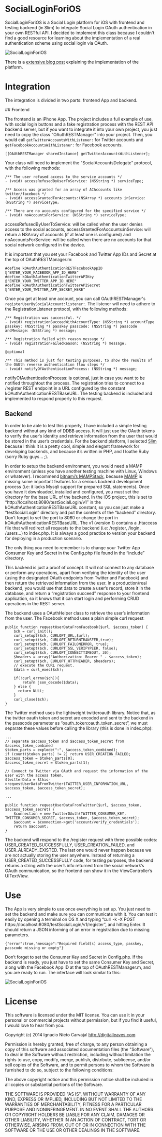 SocialLoginForiOS
=================

SocialLoginForiOS is a Social Login platform for iOS with frontend and testing backend (in Slim) to integrate Social 
Login OAuth authentication in your own RESTful API. I decided to implement this class because I couldn't find a good
resource for learning about the implementation of a real authentication scheme using social login via OAuth.

![SocialLoginForiOS](http://digitalleaves.com/blog/wp-content/uploads/2014/07/SocialLoginForiOS.jpg)

There is a [extensive blog post](http://digitalleaves.com/blog/2014/07/building-your-own-rest-api-with-oauth-2-0-iii-hands-on/) 
explaining the implementation of the platform.

# Integration

The integration is divided in two parts: frontend App and backend.

## Frontend

The frontend is an iPhone App. The project includes a full example of use, with social login buttons and a fake 
registration process with the REST API backend server, but if you want to integrate it into your own project, you 
just need to copy the class "OAuthRESTManager" into your project. Then, you would call `getTwitterAccountsWithListener:` 
for Twitter accounts and `getFacebookAccountsWithListener:` for Facebook accounts. 

```
[[OAUthRESTManager sharedInstance] getTwitterAccountsWithListener];
```

Your class will need to implement the "SocialAccountsDelegate" protocol, with the following methods:
```
/** The user refused access to the service accounts */
- (void) accessRefusedByUserToService: (NSString *) serviceType;

/** Access was granted for an array of ACAccounts like twitter/facebook */
- (void) accessGrantedForAccounts:(NSArray *) accounts inService:(NSString *) serviceType;

/** There are no accounts configured for the specified service */
- (void) noAccountsForService: (NSString *) serviceType;

```

accessRefusedByUserToService: will be called when the user denies access to the social accounts, accessGrantedForAccounts:inService: 
will return a NSArray of accounts (if at least one is configured) and noAccountsForService: will be called when there are 
no accounts for that social network configured in the device.

It is important that you set your Facebook and Twitter App IDs and Secret at the top of OAuthRESTManager.m:

```
#define kOAuthAuthenticationRESTFacebookAppID     @"ENTER_YOUR_FACEBOOK_APP_ID_HERE"
#define kOAuthAuthenticationTwitterAPIKey         @"ENTER_YOUR_TWITTER_APP_ID_HERE"
#define kOAuthAuthenticationTwitterAPISecret      @"ENTER_YOUR_TWITTER_APP_SECRET_HERE"
```

Once you get at least one account, you can call OAuthRESTManager's `registerUserBySocialAccount:listener:`. The listener 
will need to adhere to the RegistrationListener protocol, with the following methods:

```
/** Registration was successful. */
- (void) registrationSucceedWithAccountType: (NSString *) accountType passkey: (NSString *) passkey passcode: (NSString *) passcode andMessage: (NSString *) message;

/** Registration failed with reason message */
- (void) registrationFailedReason: (NSString *) message;

@optional

/** This method is just for testing purposes, to show the results of the OAUth reverse authentication flow steps */
- (void) notifyOfAuthenticationProcess: (NSString *) message;
```

notifyOfAuthenticationProcess: is optional, just in case you want to be notified throughtout the process. The registration tries to connect to a /register REST endpoint in a URL configured by the constant kOAuthAuthenticationRESTBaseURL. The testing backend is included and implemented to respond properly to this request.

## Backend

In order to be able to test this properly, I have included a simple testing backend without any kind of DDBB access. It will just use the OAuth tokens to verify the user’s identity and retrieve information from the user that would be stored in the user’s credentials. For the backend platform, I selected [Slim](http://www.slimframework.com) because I think it is a pretty cool, simple and elegant framework for developing backends, and because it’s written in PHP, and I loathe Ruby (sorry Ruby guys… ;).

In order to setup the backend environment, you would need a MAMP environment (unless you have another testing machine with Linux, Windows or whatever). I recommend [bitnami’s MAMPStack](https://bitnami.com/stack/mamp), because [MAMP](http://www.mamp.info/en/) is missing some important features for a serious backend development process (i.e: it lacks Mysqli support for prepared SQL statements). Once you have it downloaded, installed and configured, you must set the directory for the base URL of the backend. In the iOS project, this is set to “http://localhost:8080/testSocialLogin/v1″ in the kOAuthAuthenticationRESTBaseURL constant, so you can just make a “testSocialLogin” directory and put the contents of the “backend” directory. Don’t forget to set the port to 8080 or change the port in kOAuthAuthenticationRESTBaseURL. The v1 (version 1) contains a .htaccess file that will redirect all requests to the backend (i.e: /register, /login, /users…) to index.php. It is always a good practice to version your backend for deploying in a production scenario.

The only thing you need to remember is to change your Twitter App Consumer Key and Secret in the Config.php file found in the “include” directory.

This backend is just a proof of concept. It will not connect to any database or perform any operations, apart from verifying the identity of the user (using the designated OAuth endpoints from Twitter and Facebook) and then return the retrieved information from the user. In a production/real backend, you would use that data to create a user’s record, store it in the database, and return a “registration succeed” response to your frontend application, so it knows that it can start login and performing CRUD operations in the REST server.

The backend uses a OAuthHelper class to retrieve the user’s information from the user. The Facebook method uses a plain simple curl request:

```
public function requestUserDataFromFacebook($url, $access_token) {
	$ch = curl_init();
	curl_setopt($ch, CURLOPT_URL,$url);
	curl_setopt($ch, CURLOPT_RETURNTRANSFER,true);
	curl_setopt($ch, CURLOPT_FAILONERROR, true);
	curl_setopt($ch, CURLOPT_SSL_VERIFYPEER, false);
	curl_setopt($ch, CURLOPT_CONNECTTIMEOUT, 30);
	$headers = array("Authorization: Bearer " . $access_token);
	curl_setopt($ch, CURLOPT_HTTPHEADER, $headers);
	// execute the CURL request.
	$data = curl_exec($ch);
	
	if(!curl_errno($ch)){ 
		return json_decode($data);
	} else {
	  return NULL; 
	}
	curl_close($ch);
}
```
The Twitter method uses the lightweight twitteroauth library. Notice that, as the twitter oauth token and secret are encoded and sent to the backend in the passcode parameter as “oauth_token:oauth_token_secret”, we must separate these values before calling the library (this is done in index.php):

```
...
// separate $access_token and $access_token_secret from $access_token_combined
$token_parts = explode(":", $access_token_combined);
if (count($token_parts) != 2) return USER_CREATION_FAILED;
$access_token = $token_parts[0];
$access_token_secret = $token_parts[1];

// Connect to Twitter via OAuth and request the information of the user with the access token.
$twitterData = $this->requestUserDataFromTwitter(TWITTER_USER_INFORMATION_URL, $access_token, $access_token_secret);

...

public function requestUserDataFromTwitter($url, $access_token, $access_token_secret) {
	$connection = new TwitterOAuth(TWITTER_CONSUMER_KEY, TWITTER_CONSUMER_SECRET, $access_token, $access_token_secret);
	$account = $connection->get('account/verify_credentials');
	return $account;
}
```

The backend will respond to the /register request with three possible codes: USER_CREATED_SUCCESSFULLY, USER_CREATION_FAILED, and USER_ALREADY_EXISTED. The last one would never happen because we are not actually storing the user anywhere. Instead of returning a USER_CREATED_SUCCESSFULLY code, for testing purposes, the backend returns a string with the user’s info returned from the social network’s OAuth communication, so the frontend can show it in the ViewController’s UITextView.

# Use

The App is very simple to use once everything is set up. You just need to set the backend and make sure you can communicate with it. You can test it easily by opening a terminal on OS X and typing “curl -k -X POST https://localhost:8080/testSocialLogin/v1/register”, and hitting Enter. It should return a JSON informing of an error in registration due to missing parameters.

```
{"error":true,"message":"Required field(s) access_type, passkey, passcode missing or empty"}
```

Don’t forget to set the Consumer Key and Secret in Config.php. If the backend is ready, you just have to set the same Consumer Key and Secret, along with the Facebook App ID at the top of OAuthRESTManager.m, and you are ready to run. The interface will look similar to this:

![SocialLoginForiOS](http://digitalleaves.com/blog/wp-content/uploads/2014/07/SocialLoginForiOS.jpg)


# License

This software is licensed under the MIT license. You can use it in your personal or commercial projects without 
permission, but if you find it useful, I would love to hear from you.

Copyright (c) 2014 Ignacio Nieto Carvajal
http://digitalleaves.com

Permission is hereby granted, free of charge, to any person obtaining a copy
of this software and associated documentation files (the "Software"), to deal
in the Software without restriction, including without limitation the rights
to use, copy, modify, merge, publish, distribute, sublicense, and/or sell
copies of the Software, and to permit persons to whom the Software is
furnished to do so, subject to the following conditions:

The above copyright notice and this permission notice shall be included in
all copies or substantial portions of the Software.

THE SOFTWARE IS PROVIDED "AS IS", WITHOUT WARRANTY OF ANY KIND, EXPRESS OR
IMPLIED, INCLUDING BUT NOT LIMITED TO THE WARRANTIES OF MERCHANTABILITY,
FITNESS FOR A PARTICULAR PURPOSE AND NONINFRINGEMENT. IN NO EVENT SHALL THE
AUTHORS OR COPYRIGHT HOLDERS BE LIABLE FOR ANY CLAIM, DAMAGES OR OTHER
LIABILITY, WHETHER IN AN ACTION OF CONTRACT, TORT OR OTHERWISE, ARISING FROM,
OUT OF OR IN CONNECTION WITH THE SOFTWARE OR THE USE OR OTHER DEALINGS IN
THE SOFTWARE.
